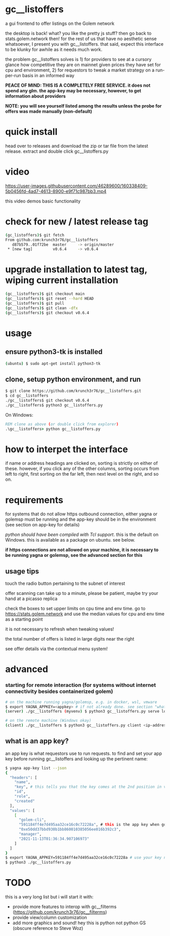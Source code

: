 # gc__listoffers
a gui frontend to offer listings on the Golem network

the desktop is back! what? you like the pretty js stuff? then go back to stats.golem.network then! for the rest of us that have no aesthetic sense whatsoever, I present you with gc__listoffers. that said, expect this interface to be klunky for awhile as it needs much work.

the problem gc__listoffers solves is 1) for providers to see at a cursory glance how competitive they are on mainnet given prices they have set for cpu and environment, 2) for requestors to tweak a market strategy on a run-per-run basis in an informed way

**PEACE OF MIND: THIS IS A COMPLETELY FREE SERVICE. it does not spend any glm. the app-key may be necessary, however, to get information about providers**

**NOTE: you will see yourself listed among the results unless the probe for offers was made manually (non-default)**

# quick install
head over to releases and download the zip or tar file from the latest release. extract and double click gc__listoffers.py

# video

https://user-images.githubusercontent.com/46289600/160338409-5b0456fd-4ad7-4613-8900-e9f71c987bb3.mp4

this video demos basic functionality

# check for new / latest release tag
```bash
(gc_listoffers)$ git fetch
From github.com:krunch3r76/gc__listoffers
   d87b579..01f72be  master     -> origin/master
 * [new tag]         v0.6.4     -> v0.6.4
```

# upgrade installation to latest tag, wiping current installation
```bash
(gc__listoffers)$ git checkout main
(gc__listoffers)$ git reset --hard HEAD
(gc__listoffers)$ git pull
(gc__listoffers)$ git clean -dfx
(gc__listoffers)$ git checkout v0.6.4
```
# usage
## ensure python3-tk is installed
```bash
(ubuntu) $ sudo apt-get install python3-tk
```
## clone, setup python environment, and run
```bash
$ git clone https://github.com/krunch3r76/gc__listoffers.git
$ cd gc__listoffers
./gc__listoffers$ git checkout v0.6.4
./gc__listoffers$ python3 gc__listoffers.py
```
On Windows:
```cmd
REM clone as above (or double click from explorer)
.\gc__listoffers> python gc__listoffers.py
```

# how to interpet the interface
if name or address headings are clicked on, sorting is strictly on either of these. however, if you click any of the other columns, sorting occurs from left to right, first sorting on the far left, then next level on the right, and so on.

# requirements

for systems that do not allow https outbound connection, either yagna or golemsp must be running and the app-key should be in the environment (see section on app-key for details)

_python should have been compiled with Tcl support_. this is the default on Windows. this is available as a package on ubuntu. see below. 

**if https connections are not allowed on your machine, it is necessary to be running yagna or golemsp, see the advanced section for this**


## usage tips
touch the radio button pertaining to the subnet of interest

offer scanning can take up to a minute, please be patient, maybe try your hand at a picasso replica

check the boxes to set upper limits on cpu time and env time. go to https://stats.golem.network and use the median values for cpu and env time as a starting point

it is not necessary to refresh when tweaking values!

the total number of offers is listed in large digits near the right

see offer details via the contextual menu system!



# advanced
### starting for remote interaction (for systems without internet connectivity besides containerized golem)
```bash
# on the machine running yagna/golemsp, e.g. in docker, wsl, vmware
$ export YAGNA_APPKEY=<appkey> # if not already done. see section "what is an app key?" below on getting it 
(server) ./gc__listoffers (myvenv) $ python3 gc__listoffers.py serve localhost 8000

# on the remote machine (Windows okay)
(client) ./gc__listoffers $ python3 gc__listoffers.py client <ip-address-of-server> 8000
```

## what is an app key?
an app key is what requestors use to run requests. to find and set your app key before running gc__listoffers and looking up the pertinent name:
```bash
$ yagna app-key list --json
{
  "headers": [
    "name",
    "key", # this tells you that the key comes at the 2nd position in valeues <see below>
    "id",
    "role",
    "created"
  ],
  "values": [
    [
      "golem-cli",
      "591184ff4e7d495aa32ce16c0c72228a", # this is the app key when golemsp is running
      "0xe50dd37bbd930b1bb860010385056ee016b392c3",
      "manager",
      "2021-11-13T01:36:34.907106973"
    ]
  ]
}
$ export YAGNA_APPKEY=591184ff4e7d495aa32ce16c0c72228a # use your key not mine
$ python3 ./gc__listoffers.py
```

# TODO
this is a very long list but i will start it with:
- provide more features to interop with gc__filterms (https://github.com/krunch3r76/gc__filterms)
- provide view/column customization
- add more graphics and sound! hey this is python not python GS (obscure reference to Steve Woz)

